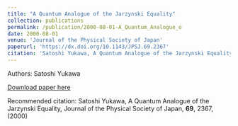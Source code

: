 ```yaml
---
title: "A Quantum Analogue of the Jarzynski Equality"
collection: publications
permalink: /publication/2000-08-01-A_Quantum_Analogue_o
date: 2000-08-01
venue: 'Journal of the Physical Society of Japan'
paperurl: 'https://dx.doi.org/10.1143/JPSJ.69.2367'
citation: 'Satoshi Yukawa, A Quantum Analogue of the Jarzynski Equality, Journal of the Physical Society of Japan, <b>69</b>, 2367, (2000)'
---
```


Authors: Satoshi Yukawa


<a href='https://dx.doi.org/10.1143/JPSJ.69.2367'>Download paper here</a>

Recommended citation: Satoshi Yukawa, A Quantum Analogue of the Jarzynski Equality, Journal of the Physical Society of Japan, <b>69</b>, 2367, (2000)